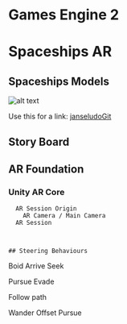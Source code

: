# Games Engine 2



# Spaceships AR
## Spaceships Models
![alt text](https://github.com/adam-p/markdown-here/raw/master/src/common/images/IntergalacticSpaceship.jpeg "Logo Title Text 1")

Use this for a link: [janseludoGit](https://github.com/janseludo/Games-Engine-2)

## Story Board
## AR Foundation
### Unity AR Core

```
  AR Session Origin
    AR Camera / Main Camera
  AR Session



## Steering Behaviours

```
  Boid
  Arrive
  Seek

  Pursue
  Evade

  Follow path

  Wander
  Offset Pursue
```
```
